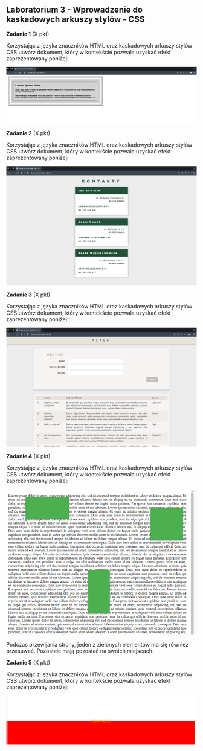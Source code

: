 ## Laboratorium 3 - Wprowadzenie do kaskadowych arkuszy stylów - CSS
**Zadanie 1** (X pkt)

Korzystając z języka znaczników HTML oraz kaskadowych arkuszy stylów CSS utwórz dokument, który w kontekście pozwala uzyskać efekt zaprezentowany poniżej:

[![](assets/zad_01.png)](assets/zad_01.png)


**Zadanie 2** (X pkt)

Korzystając z języka znaczników HTML oraz kaskadowych arkuszy stylów CSS utwórz dokument, który w kontekście pozwala uzyskać efekt zaprezentowany poniżej:

[![](assets/zad_02.png)](assets/zad_02.png)

**Zadanie 3** (X pkt)

Korzystając z języka znaczników HTML oraz kaskadowych arkuszy stylów CSS utwórz dokument, który w kontekście pozwala uzyskać efekt zaprezentowany poniżej:

[![](assets/zad_03.png)](assets/zad_03.png)

**Zadanie 4** (X pkt)

Korzystając z języka znaczników HTML oraz kaskadowych arkuszy stylów CSS utwórz dokument, który w kontekście pozwala uzyskać efekt zaprezentowany poniżej:

[![](assets/zad_04.png)](assets/zad_04.png)

Podczas przewijania strony, jeden z zielonych elementów ma się również przesuwać. Pozostałe mają pozostać na swoich miejscach.

**Zadanie 5** (X pkt)

Korzystając z języka znaczników HTML oraz kaskadowych arkuszy stylów CSS utwórz dokument, który w kontekście pozwala uzyskać efekt zaprezentowany poniżej:

[![](assets/zad_05.png)](assets/zad_05.png)
